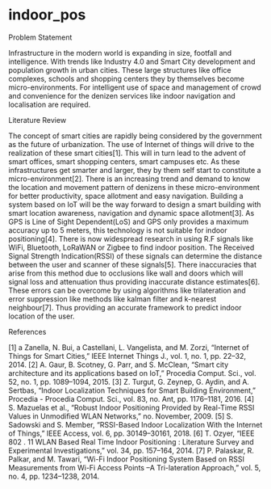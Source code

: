 # indoor_pos

Problem Statement

Infrastructure in the modern world is expanding in size, footfall and intelligence. With trends like Industry 4.0 and Smart City development and population growth in urban cities. These large structures like office complexes, schools and shopping centers they by themselves become micro-environments. For intelligent use of space and management of crowd and convenience for the denizen services like indoor navigation and localisation are required.


Literature Review 

The concept of smart cities are rapidly being considered by the government as the future of urbanization. The use of Internet of things will drive to the realization of these smart cities[1]. This will in turn lead to the advent of smart offices, smart shopping centers, smart campuses etc. As these infrastructures get smarter and larger, they by them self start to constitute a micro-environment[2]. There is an increasing trend and demand to know the location and movement pattern of denizens in these micro-environment for better productivity, space allotment and easy navigation. Building a system based on IoT will be the way forward to design a smart building with smart location awareness, navigation and dynamic space allotment[3]. As GPS is Line of Sight Dependent(LoS) and GPS only provides a maximum accuracy up to 5 meters, this technology is not suitable for indoor positioning[4]. There is now widespread research in using R.F signals like WiFi, Bluetooth, LoRaWAN or Zigbee to find indoor position. The Received Signal Strength Indication(RSSI) of these signals can determine the distance between the user and scanner of these signals[5]. There inaccuracies that arise from this method due to occlusions like wall and doors which will signal loss and attenuation thus providing inaccurate distance estimates[6]. These errors can be overcome by using algorithms like trilateration and error suppression like methods like kalman filter and k-nearest neighbour[7]. Thus providing an accurate framework to predict indoor location of the user.

References

[1]	 a Zanella, N. Bui,  a Castellani, L. Vangelista, and M. Zorzi, “Internet of Things for Smart Cities,” IEEE Internet Things J., vol. 1, no. 1, pp. 22–32, 2014.
[2]	A. Gaur, B. Scotney, G. Parr, and S. McClean, “Smart city architecture and its applications based on IoT,” Procedia Comput. Sci., vol. 52, no. 1, pp. 1089–1094, 2015.
[3] Z. Turgut, G. Zeynep, G. Aydin, and A. Sertbas, “Indoor Localization Techniques for Smart Building Environment,” Procedia - Procedia Comput. Sci., vol. 83, no. Ant, pp. 1176–1181, 2016.
[4] S. Mazuelas et al., “Robust Indoor Positioning Provided by Real-Time RSSI Values in Unmodified WLAN Networks,” no. November, 2009.
[5] S. Sadowski and S. Member, “RSSI-Based Indoor Localization With the Internet of Things,” IEEE Access, vol. 6, pp. 30149–30161, 2018.
[6] T. Ozyer, “IEEE 802 . 11 WLAN Based Real Time Indoor Positioning : Literature Survey and Experimental Investigations,” vol. 34, pp. 157–164, 2014.
[7] P. Palaskar, R. Palkar, and M. Tawari, “Wi-Fi Indoor Positioning System Based on RSSI Measurements from Wi-Fi Access Points –A Tri-lateration Approach,” vol. 5, no. 4, pp. 1234–1238, 2014.

